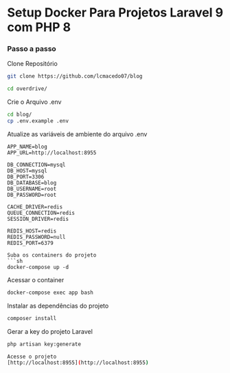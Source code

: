 
# Setup Docker Para Projetos Laravel 9 com PHP 8

### Passo a passo
Clone Repositório
```sh
git clone https://github.com/lcmacedo07/blog
```

```sh
cd overdrive/
```

Crie o Arquivo .env
```sh
cd blog/
cp .env.example .env
```


Atualize as variáveis de ambiente do arquivo .env
```dosini
APP_NAME=blog
APP_URL=http://localhost:8955

DB_CONNECTION=mysql
DB_HOST=mysql
DB_PORT=3306
DB_DATABASE=blog
DB_USERNAME=root
DB_PASSWORD=root

CACHE_DRIVER=redis
QUEUE_CONNECTION=redis
SESSION_DRIVER=redis

REDIS_HOST=redis
REDIS_PASSWORD=null
REDIS_PORT=6379

Suba os containers do projeto
```sh
docker-compose up -d
```

Acessar o container
```sh
docker-compose exec app bash
```

Instalar as dependências do projeto
```sh
composer install
```

Gerar a key do projeto Laravel
```sh
php artisan key:generate

Acesse o projeto
[http://localhost:8955](http://localhost:8955)

